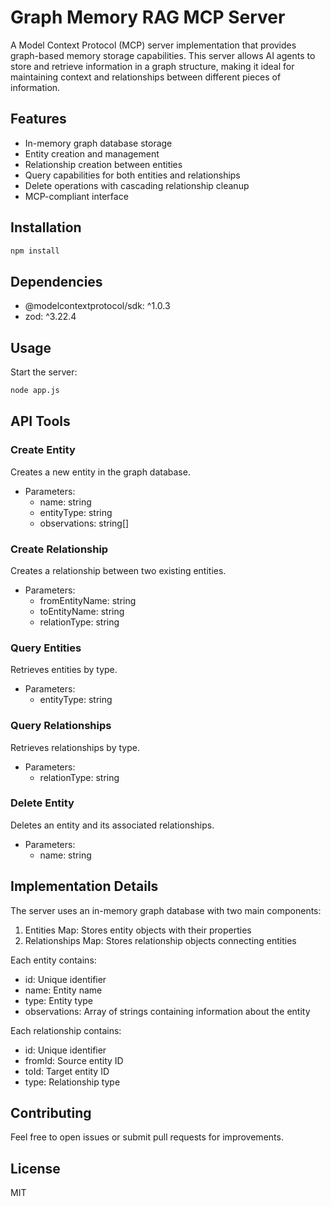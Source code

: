 # Graph Memory RAG MCP Server

A Model Context Protocol (MCP) server implementation that provides graph-based memory storage capabilities. This server allows AI agents to store and retrieve information in a graph structure, making it ideal for maintaining context and relationships between different pieces of information.

## Features

- In-memory graph database storage
- Entity creation and management
- Relationship creation between entities
- Query capabilities for both entities and relationships
- Delete operations with cascading relationship cleanup
- MCP-compliant interface

## Installation

```bash
npm install
```

## Dependencies

- @modelcontextprotocol/sdk: ^1.0.3
- zod: ^3.22.4

## Usage

Start the server:

```bash
node app.js
```

## API Tools

### Create Entity
Creates a new entity in the graph database.
- Parameters:
  - name: string
  - entityType: string
  - observations: string[]

### Create Relationship
Creates a relationship between two existing entities.
- Parameters:
  - fromEntityName: string
  - toEntityName: string
  - relationType: string

### Query Entities
Retrieves entities by type.
- Parameters:
  - entityType: string

### Query Relationships
Retrieves relationships by type.
- Parameters:
  - relationType: string

### Delete Entity
Deletes an entity and its associated relationships.
- Parameters:
  - name: string

## Implementation Details

The server uses an in-memory graph database with two main components:
1. Entities Map: Stores entity objects with their properties
2. Relationships Map: Stores relationship objects connecting entities

Each entity contains:
- id: Unique identifier
- name: Entity name
- type: Entity type
- observations: Array of strings containing information about the entity

Each relationship contains:
- id: Unique identifier
- fromId: Source entity ID
- toId: Target entity ID
- type: Relationship type

## Contributing

Feel free to open issues or submit pull requests for improvements.

## License

MIT